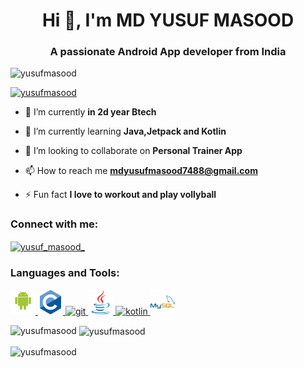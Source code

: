 <h1 align="center">Hi 👋, I'm MD YUSUF MASOOD</h1>
<h3 align="center">A passionate Android App developer from India</h3>

<p align="left"> <img src="https://komarev.com/ghpvc/?username=yusufmasood&label=Profile%20views&color=0e75b6&style=flat" alt="yusufmasood" /> </p>

<p align="left"> <a href="https://github.com/ryo-ma/github-profile-trophy"><img src="https://github-profile-trophy.vercel.app/?username=yusufmasood" alt="yusufmasood" /></a> </p>

- 🔭 I’m currently **in 2d year Btech**

- 🌱 I’m currently learning **Java,Jetpack and Kotlin**

- 👯 I’m looking to collaborate on **Personal Trainer App**

- 📫 How to reach me **mdyusufmasood7488@gmail.com**

- ⚡ Fun fact **I love to workout and play vollyball**

<h3 align="left">Connect with me:</h3>
<p align="left">
<a href="https://instagram.com/yusuf_masood_" target="blank"><img align="center" src="https://raw.githubusercontent.com/rahuldkjain/github-profile-readme-generator/master/src/images/icons/Social/instagram.svg" alt="yusuf_masood_" height="30" width="40" /></a>
</p>

<h3 align="left">Languages and Tools:</h3>
<p align="left"> <a href="https://developer.android.com" target="_blank" rel="noreferrer"> <img src="https://raw.githubusercontent.com/devicons/devicon/master/icons/android/android-original-wordmark.svg" alt="android" width="40" height="40"/> </a> <a href="https://www.cprogramming.com/" target="_blank" rel="noreferrer"> <img src="https://raw.githubusercontent.com/devicons/devicon/master/icons/c/c-original.svg" alt="c" width="40" height="40"/> </a> <a href="https://git-scm.com/" target="_blank" rel="noreferrer"> <img src="https://www.vectorlogo.zone/logos/git-scm/git-scm-icon.svg" alt="git" width="40" height="40"/> </a> <a href="https://www.java.com" target="_blank" rel="noreferrer"> <img src="https://raw.githubusercontent.com/devicons/devicon/master/icons/java/java-original.svg" alt="java" width="40" height="40"/> </a> <a href="https://kotlinlang.org" target="_blank" rel="noreferrer"> <img src="https://www.vectorlogo.zone/logos/kotlinlang/kotlinlang-icon.svg" alt="kotlin" width="40" height="40"/> </a> <a href="https://www.mysql.com/" target="_blank" rel="noreferrer"> <img src="https://raw.githubusercontent.com/devicons/devicon/master/icons/mysql/mysql-original-wordmark.svg" alt="mysql" width="40" height="40"/> </a> </p>

<p><img align="left" src="https://github-readme-stats.vercel.app/api/top-langs?username=yusufmasood&show_icons=true&locale=en&layout=compact" alt="yusufmasood" /></p>

<p>&nbsp;<img align="center" src="https://github-readme-stats.vercel.app/api?username=yusufmasood&show_icons=true&locale=en" alt="yusufmasood" /></p>

<p><img align="center" src="https://github-readme-streak-stats.herokuapp.com/?user=yusufmasood&" alt="yusufmasood" /></p>
